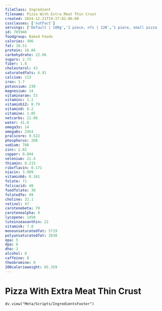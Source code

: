 ```yaml
---
fileClass: Ingredient
filename: Pizza With Extra Meat Thin Crust
created: 2024-12-21T19:27:02-06:00
cssclasses: ['nutFact']
servings: ['Default | 100g','1 piece, nfs | 120','1 piece, small pizza | 81','1 piece, medium pizza | 90','1 piece, large pizza | 120','1 piece, extra-large pizza | 125','1 personal size pizza (5-7" diameter) | 175','1 small pizza (8-10" diameter) | 487','1 medium pizza (11-12" diameter) | 720','1 large pizza (13-15" diameter) | 957']
id: 785946
foodgroup: Baked Foods
calories: 306
fat: 16.51
protein: 16.04
carbohydrate: 22.86
sugars: 2.73
fiber: 1.8
cholesterol: 43
saturatedfats: 6.91
calcium: 213
iron: 1.7
potassium: 230
magnesium: 24
vitaminarae: 53
vitaminc: 2.2
vitaminb12: 0.79
vitamind: 0.2
vitamine: 1.05
netcarbs: 21.06
water: 41.8
omega3s: 14
omega6s: 2454
pralscore: 9.522
phosphorus: 268
sodium: 708
zinc: 2.02
copper: 0.094
selenium: 21.4
thiamin: 0.215
riboflavin: 0.171
niacin: 3.909
vitaminb6: 0.161
folate: 71
folicacid: 40
foodfolate: 30
folatedfe: 99
choline: 32.1
retinol: 47
carotenebeta: 70
carotenealpha: 0
lycopene: 1450
luteinzeaxanthin: 22
vitamink: 7.8
monounsaturatedfat: 5719
polyunsaturatedfat: 2838
epa: 5
dpa: 6
dha: 2
alcohol: 0
caffeine: 0
theobromine: 0
200calorieweight: 65.359
---
```


# Pizza With Extra Meat Thin Crust

```dataviewjs
dv.view("Meta/Scripts/IngredientsFooter")
```